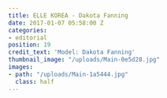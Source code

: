 ```yaml
---
title: ELLE KOREA - Dakota Fanning
date: 2017-01-07 05:58:00 Z
categories:
- editorial
position: 19
credit_text: 'Model: Dakota Fanning'
thumbnail_image: "/uploads/Main-0e5d28.jpg"
images:
- path: "/uploads/Main-1a5444.jpg"
  class: half
---
```


